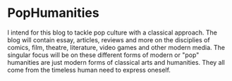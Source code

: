 # PopHumanities

I intend for this blog to tackle pop culture with a classical approach. The blog will contain essay, articles, reviews and more on the disciplies of comics, film, theatre, literature, video games and other modern media. The singular focus will be on these different forms of modern or "pop" humanities are just modern forms of classical arts and humanities. They all come from the timeless human need to express oneself.
